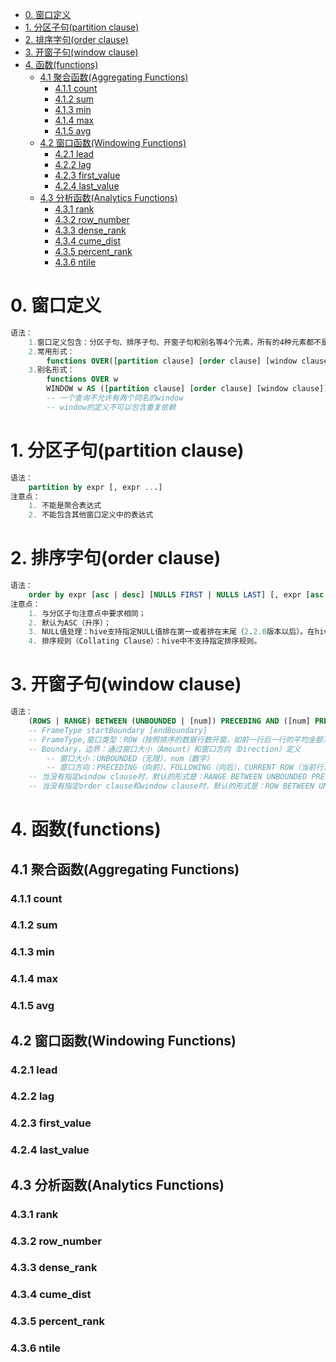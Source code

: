 <!-- TOC  -->
- [0. 窗口定义](#0-窗口定义)
- [1. 分区子句(partition clause)](#1-分区子句partition-clause)
- [2. 排序字句(order clause)](#2-排序字句order-clause)
- [3. 开窗子句(window clause)](#3-开窗子句window-clause)
- [4. 函数(functions)](#4-函数functions)
    - [4.1 聚合函数(Aggregating Functions)](#41-聚合函数aggregating-functions)
        - [4.1.1 count](#411-count)
        - [4.1.2 sum](#412-sum)
        - [4.1.3 min](#413-min)
        - [4.1.4 max](#414-max)
        - [4.1.5 avg](#415-avg)
    - [4.2 窗口函数(Windowing Functions)](#42-窗口函数windowing-functions)
        - [4.2.1 lead](#421-lead)
        - [4.2.2 lag](#422-lag)
        - [4.2.3 first\_value](#423-first_value)
        - [4.2.4 last\_value](#424-last_value)
    - [4.3 分析函数(Analytics Functions)](#43-分析函数analytics-functions)
        - [4.3.1 rank](#431-rank)
        - [4.3.2 row\_number](#432-row_number)
        - [4.3.3 dense\_rank](#433-dense_rank)
        - [4.3.4 cume\_dist](#434-cume_dist)
        - [4.3.5 percent\_rank](#435-percent_rank)
        - [4.3.6 ntile](#436-ntile)
<!-- /TOC -->
# 0. 窗口定义
```sql
语法：
    1.窗口定义包含：分区子句、排序子句、开窗子句和别名等4个元素，所有的4种元素都不是必须的
    2.常用形式：
        functions OVER([partition clause] [order clause] [window clause])
    3.别名形式：
        functions OVER w
        WINDOW w AS ([partition clause] [order clause] [window clause])
        -- 一个查询不允许有两个同名的window
        -- window的定义不可以包含重复依赖
```
# 1. 分区子句(partition clause)
```sql
语法：
    partition by expr [, expr ...]
注意点：
    1. 不能是聚合表达式
    2. 不能包含其他窗口定义中的表达式
```
# 2. 排序字句(order clause)
```sql
语法：
    order by expr [asc | desc] [NULLS FIRST | NULLS LAST] [, expr [asc | desc] [NULLS FIRST | NULLS LAST]...]
注意点：
    1. 与分区子句注意点中要求相同；
    2. 默认为ASC（升序）；
    3. NULL值处理：hive支持指定NULL值排在第一或者排在末尾（2.2.0版本以后）。在hive中，NULL值在升序时排在第一，在降序时排在末尾；
    4. 排序规则（Collating Clause）：hive中不支持指定排序规则。
```
# 3. 开窗子句(window clause)
```sql
语法：
    (ROWS | RANGE) BETWEEN (UNBOUNDED | [num]) PRECEDING AND ([num] PRECEDING | CURRENT ROW | (UNBOUNDED | [num]) FOLLOWING)
    -- FrameType startBoundary [endBoundary]
    -- FrameType,窗口类型：ROW（按照排序的数据行数开窗，如前一行后一行的平均金额）、RANGE（按照排序的值开窗，如前一天后一天的平均金额）
    -- Boundary，边界：通过窗口大小（Amount）和窗口方向（Direction）定义
        -- 窗口大小：UNBOUNDED（无限）、num（数字）
        -- 窗口方向：PRECEDING（向前）、FOLLOWING（向后）、CURRENT ROW（当前行）
    -- 当没有指定window clause时，默认的形式是：RANGE BETWEEN UNBOUNDED PRECEDING AND CURRENT ROW
    -- 当没有指定order clause和window clause时，默认的形式是：ROW BETWEEN UNBOUNDED PRECEDING AND UNBOUNDED FOLLOWING
```
# 4. 函数(functions)
## 4.1 聚合函数(Aggregating Functions)
### 4.1.1 count
### 4.1.2 sum
### 4.1.3 min
### 4.1.4 max
### 4.1.5 avg
## 4.2 窗口函数(Windowing Functions)
### 4.2.1 lead
### 4.2.2 lag
### 4.2.3 first_value
### 4.2.4 last_value
## 4.3 分析函数(Analytics Functions)
### 4.3.1 rank
### 4.3.2 row_number
### 4.3.3 dense_rank
### 4.3.4 cume_dist
### 4.3.5 percent_rank
### 4.3.6 ntile